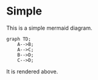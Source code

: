 # Simple

This is a simple mermaid diagram.

```mermaid
graph TD;
    A-->B;
    A-->C;
    B-->D;
    C-->D;
```

It is rendered above.
